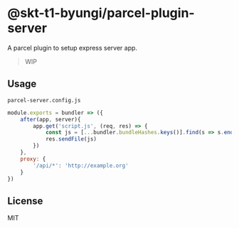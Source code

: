 # @skt-t1-byungi/parcel-plugin-server
A parcel plugin to setup express server app.

> WIP

## Usage
`parcel-server.config.js`
```js
module.exports = bundler => ({
    after(app, server){
        app.get('script.js', (req, res) => {
            const js = [...bundler.bundleHashes.keys()].find(s => s.endsWith('.js'))
            res.sendFile(js)
        })
    },
    proxy: {
        '/api/*': 'http://example.org'
    }
})
```

## License
MIT
